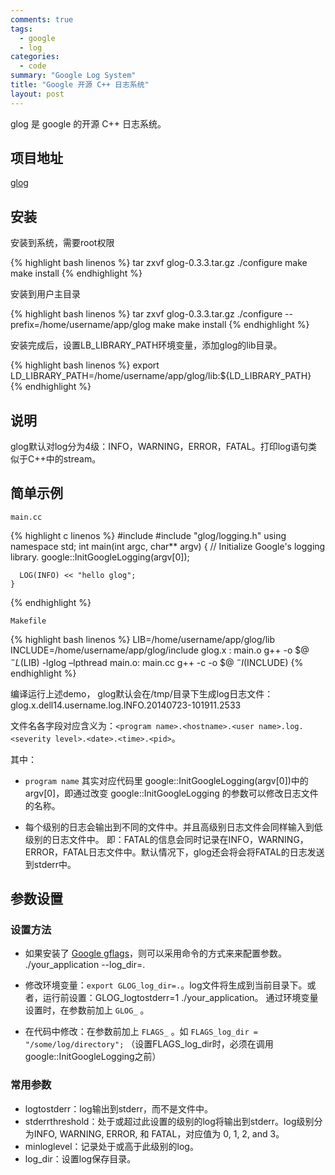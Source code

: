 ```yaml
---
comments: true
tags:
  - google
  - log
categories:
  - code
summary: "Google Log System"
title: "Google 开源 C++ 日志系统"
layout: post
---
```


glog 是 google 的开源 C++ 日志系统。

## 项目地址

[glog](https://code.google.com/p/google-glog/)

## 安装

安装到系统，需要root权限

{% highlight bash linenos %}
    tar zxvf glog-0.3.3.tar.gz
    ./configure
    make
    make install
{% endhighlight %}

安装到用户主目录

{% highlight bash linenos %}
    tar zxvf glog-0.3.3.tar.gz
    ./configure --prefix=/home/username/app/glog
    make
    make install
{% endhighlight %}

安装完成后，设置LB_LIBRARY_PATH环境变量，添加glog的lib目录。

{% highlight bash linenos %}
    export LD_LIBRARY_PATH=/home/username/app/glog/lib:${LD_LIBRARY_PATH}
{% endhighlight %}

## 说明

glog默认对log分为4级：INFO，WARNING，ERROR，FATAL。打印log语句类似于C++中的stream。

## 简单示例

`main.cc`

{% highlight c linenos %}
    #include <iostream>
    #include "glog/logging.h"
    using namespace std;
    int main(int argc, char** argv) {
      // Initialize Google's logging library.
      google::InitGoogleLogging(argv[0]);

      LOG(INFO) << "hello glog";
    }
{% endhighlight %}

`Makefile`

{% highlight bash linenos %}
    LIB=/home/username/app/glog/lib
    INCLUDE=/home/username/app/glog/include
    glog.x : main.o
        g++ -o $@ $^ -L$(LIB) -lglog –lpthread
    main.o: main.cc
        g++ -c -o $@ $^ -I$(INCLUDE)
{% endhighlight %}

编译运行上述demo， glog默认会在/tmp/目录下生成log日志文件：glog.x.dell14.username.log.INFO.20140723-101911.2533

文件名各字段对应含义为：`<program name>.<hostname>.<user name>.log.<severity level>.<date>.<time>.<pid>`。

其中：

- `program name` 其实对应代码里 google::InitGoogleLogging(argv[0])中的argv[0]，即通过改变 google::InitGoogleLogging 的参数可以修改日志文件的名称。

- 每个级别的日志会输出到不同的文件中。并且高级别日志文件会同样输入到低级别的日志文件中。 即：FATAL的信息会同时记录在INFO，WARNING，ERROR，FATAL日志文件中。默认情况下，glog还会将会将FATAL的日志发送到stderr中。

<!-- more -->

## 参数设置

### 设置方法
- 如果安装了 [Google gflags](https://code.google.com/p/gflags/)，则可以采用命令的方式来来配置参数。
    ./your_application --log_dir=.

- 修改环境变量：`export GLOG_log_dir=.`。log文件将生成到当前目录下。或者，运行前设置：GLOG_logtostderr=1 ./your_application。 通过环境变量设置时，在参数前加上 `GLOG_` 。

- 在代码中修改：在参数前加上 `FLAGS_` 。如 ` FLAGS_log_dir = "/some/log/directory"; ` （设置FLAGS_log_dir时，必须在调用google::InitGoogleLogging之前）

### 常用参数
- logtostderr：log输出到stderr，而不是文件中。
- stderrthreshold：处于或超过此设置的级别的log将输出到stderr。log级别分为INFO, WARNING, ERROR, 和 FATAL，对应值为 0, 1, 2, and 3。
- minloglevel：记录处于或高于此级别的log。 
- log_dir：设置log保存目录。
